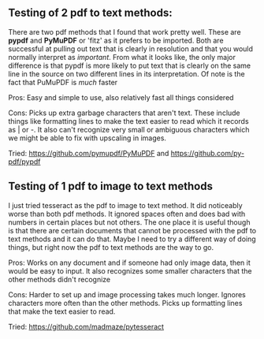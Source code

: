 ## Testing of 2 pdf to text methods:
There are two pdf methods that I found that work pretty well.
These are **pypdf** and **PyMuPDF** or 'fitz' as it prefers to be imported.
Both are successful at pulling out text that is clearly in resolution and that you would normally interpret as *important*.
From what it looks like, the only major difference is that pypdf is more likely to put text that is clearly on the same line in the source
on two different lines in its interpretation.
Of note is the fact that PuMuPDF is *much* faster

Pros: Easy and simple to use, also relatively fast all things considered

Cons: Picks up extra garbage characters that aren't text.
These include things like formatting lines to make the text easier to read which it records as | or -.
It also can't recognize very small or ambiguous characters which we might be able to fix with upscaling in images.

Tried: https://github.com/pymupdf/PyMuPDF and https://github.com/py-pdf/pypdf

## Testing of 1 pdf to image to text methods

I just tried tesseract as the pdf to image to text method. It did noticeably worse than both pdf methods.
It ignored spaces often and does bad with numbers in certain places but not others.
The one place it is useful though is that there are certain documents that cannot be processed with the pdf to text methods and it can do that.
Maybe I need to try a different way of doing things, but right now the pdf to text methods are the way to go.

Pros: Works on any document and if someone had only image data, then it would be easy to input.
It also recognizes some smaller characters that the other methods didn't recognize

Cons: Harder to set up and image processing takes much longer. Ignores characters more often than the other methods.
Picks up formatting lines that make the text easier to read.

Tried: https://github.com/madmaze/pytesseract